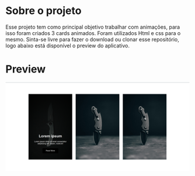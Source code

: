 # Sobre o projeto

Esse projeto tem como principal objetivo trabalhar com animações, para isso foram criados 3 cards animados. Foram utilizados Html e css para o mesmo. Sinta-se livre para fazer o download ou clonar esse repositório, logo abaixo está disponível o preview do aplicativo.

# Preview

![app-preview](app-preview.png)
